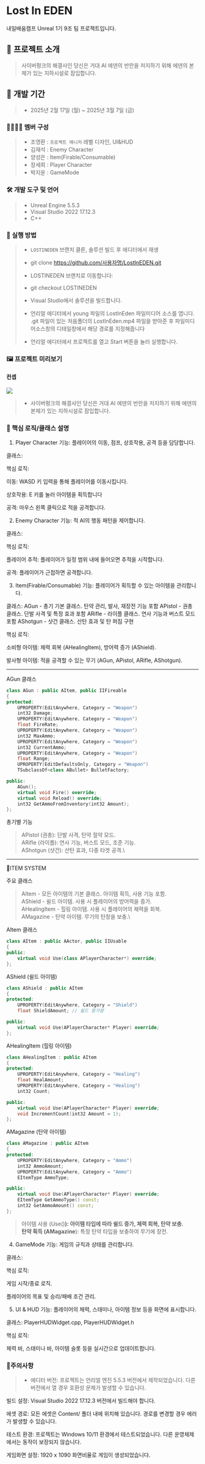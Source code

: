 ﻿
#  Lost In EDEN
내일배움캠프 Unreal 1기 9조 팀 프로젝트입니다.

## 🌃 프로젝트 소개
>사이버펑크의 해결사인 당신은 거대 AI 에덴의 반란을 저지하기 위해 에덴의 본체가 있는 지하시설로 잠입합니다.

## 🚧 개발 기간
>+  2025년 2월 17일 (월) ~ 2025년 3월 7일 (금)

### 👨‍👩‍👧‍👦 멤버 구성
>+ 조영환 : `프로젝트 매니저` 레벨 디자인, UI&HUD
>+ 김재석 : Enemy Character
>+ 양성은 : Item(Firable/Consumable) 
>+ 장세희 : Player Character
>+ 박지윤 : GameMode

### 🛠️ 개발 도구 및 언어
>+ Unreal Engine 5.5.3
>+ Visual Studio 2022 17.12.3
>+ C++

### 🎵 실행 방법
>+ `LOSTINEDEN` 브랜치 클론, 솔루션 빌드 후 에디터에서 재생
>+ git clone https://github.com/사용자명/LostInEDEN.git
>
>+ LOSTINEDEN 브랜치로 이동합니다:
>+ git checkout LOSTINEDEN
>
>+ Visual Studio에서 솔루션을 빌드합니다.
>
>+ 언리얼 에디터에서 young 파일의 LostInEden 파일미디어 소스를 엽니다. .git 파일이 있는 처음폴더의 LostInEden.mp4 파일을 받아준 후 파일미디어소스창의 디테일창에서 해당 경로를 지정해줍니다
>+ 언리얼 에디터에서 프로젝트를 열고 Start 버튼을 눌러 실행합니다.
### 🖼️ 프로젝트 미리보기
#### 컨셉
![](https://private-user-images.githubusercontent.com/192657116/420260494-b71be217-aad5-4091-946c-c116c9871211.png?jwt=eyJhbGciOiJIUzI1NiIsInR5cCI6IkpXVCJ9.eyJpc3MiOiJnaXRodWIuY29tIiwiYXVkIjoicmF3LmdpdGh1YnVzZXJjb250ZW50LmNvbSIsImtleSI6ImtleTUiLCJleHAiOjE3NDEzMzc0MzYsIm5iZiI6MTc0MTMzNzEzNiwicGF0aCI6Ii8xOTI2NTcxMTYvNDIwMjYwNDk0LWI3MWJlMjE3LWFhZDUtNDA5MS05NDZjLWMxMTZjOTg3MTIxMS5wbmc_WC1BbXotQWxnb3JpdGhtPUFXUzQtSE1BQy1TSEEyNTYmWC1BbXotQ3JlZGVudGlhbD1BS0lBVkNPRFlMU0E1M1BRSzRaQSUyRjIwMjUwMzA3JTJGdXMtZWFzdC0xJTJGczMlMkZhd3M0X3JlcXVlc3QmWC1BbXotRGF0ZT0yMDI1MDMwN1QwODQ1MzZaJlgtQW16LUV4cGlyZXM9MzAwJlgtQW16LVNpZ25hdHVyZT1hZmQ3OTg1ODA5Mjg5YzVjMzliYjRhOGM3OGU3Nzk2YTk1OThkYWU0ZDc0ZjY0NzBmM2QwZjNjNmIxNzEwODRjJlgtQW16LVNpZ25lZEhlYWRlcnM9aG9zdCJ9.o63YxCHQl8W72vxVqk9PUOZ9r8URxxcIlcfEVVQQIbU)
>+ 사이버펑크의 해결사인 당신은 거대 AI 에덴의 반란을 저지하기 위해 에덴의 본체가 있는 지하시설로 잠입합니다.

  
### 🧩 핵심 로직/클래스 설명

1. Player Character
기능: 플레이어의 이동, 점프, 상호작용, 공격 등을 담당합니다.

클래스: 

핵심 로직:

이동: WASD 키 입력을 통해 플레이어를 이동시킵니다.

상호작용: E 키를 눌러 아이템을 획득합니다

공격: 마우스 왼쪽 클릭으로 적을 공격합니다.

2. Enemy Character
기능: 적 AI의 행동 패턴을 제어합니다.

클래스: 

핵심 로직:

플레이어 추적: 플레이어가 일정 범위 내에 들어오면 추적을 시작합니다.

공격: 플레이어가 근접하면 공격합니다.

3. Item(Firable/Consumable)
기능: 플레이어가 획득할 수 있는 아이템을 관리합니다.

클래스:
AGun - 총기 기본 클래스. 탄약 관리, 발사, 재장전 기능 포함
APistol - 권총 클래스. 단발 사격 및 특정 효과 포함
ARifle - 라이플 클래스. 연사 기능과 버스트 모드 포함
AShotgun - 샷건 클래스. 산탄 효과 및 탄 퍼짐 구현

핵심 로직:

소비형 아이템: 체력 회복 (AHealingItem), 방어력 증가 (AShield).

발사형 아이템: 적을 공격할 수 있는 무기 (AGun, APistol, ARifle, AShotgun).

---

AGun 클래스
```cpp
class AGun : public AItem, public IIFireable
{
protected:
    UPROPERTY(EditAnywhere, Category = "Weapon")
    int32 Damage;
    UPROPERTY(EditAnywhere, Category = "Weapon")
    float FireRate;
    UPROPERTY(EditAnywhere, Category = "Weapon")
    int32 MaxAmmo;
    UPROPERTY(EditAnywhere, Category = "Weapon")
    int32 CurrentAmmo;
    UPROPERTY(EditAnywhere, Category = "Weapon")
    float Range;
    UPROPERTY(EditDefaultsOnly, Category = "Weapon")
    TSubclassOf<class ABullet> BulletFactory;

public:
    AGun();
    virtual void Fire() override;
    virtual void Reload() override;
    int32 GetAmmoFromInventory(int32 Amount);
};
```
총기별 기능
>APistol (권총): 단발 사격, 탄약 절약 모드.\
>ARifle (라이플): 연사 기능, 버스트 모드, 조준 기능.\
>AShotgun (샷건): 산탄 효과, 다중 타겟 공격.\

---

🎒ITEM SYSTEM

주요 클래스
>AItem - 모든 아이템의 기본 클래스. 아이템 획득, 사용 기능 포함.\
>AShield - 쉴드 아이템. 사용 시 플레이어의 방어력을 증가.\
>AHealingItem - 힐링 아이템. 사용 시 플레이어의 체력을 회복.\
>AMagazine - 탄약 아이템. 무기의 탄창을 보충.\

AItem 클래스
```cpp
class AItem : public AActor, public IIUsable
{
public:
    virtual void Use(class APlayerCharacter*) override;
};
```
AShield (쉴드 아이템)
```cpp
class AShield : public AItem
{
protected:
    UPROPERTY(EditAnywhere, Category = "Shield")
    float ShieldAmount; // 쉴드 증가량

public:
    virtual void Use(APlayerCharacter* Player) override;
};
```
AHealingItem (힐링 아이템)
```cpp
class AHealingItem : public AItem
{
protected:
    UPROPERTY(EditAnywhere, Category = "Healing")
    float HealAmount;
    UPROPERTY(EditAnywhere, Category = "Healing")
    int32 Count;

public:
    virtual void Use(APlayerCharacter* Player) override;
    void IncrementCount(int32 Amount = 1);
};
```
AMagazine (탄약 아이템)
```cpp
class AMagazine : public AItem
{
protected:
    UPROPERTY(EditAnywhere, Category = "Ammo")
    int32 AmmoAmount;
    UPROPERTY(EditAnywhere, Category = "Ammo")
    EItemType AmmoType;

public:
    virtual void Use(APlayerCharacter* Player) override;
    EItemType GetAmmoType() const;
    int32 GetAmmoAmount() const;
};
```
>아이템 사용 (Use()********): 아이템 타입에 따라 쉴드 증가, 체력 회복, 탄약 보충.\
>탄약 획득 (AMagazine********): 특정 탄약 타입을 보충하여 무기에 장전.

4. GameMode
기능: 게임의 규칙과 상태를 관리합니다.

클래스: 

핵심 로직:

게임 시작/종료 로직.

플레이어의 목표 및 승리/패배 조건 관리.

5. UI & HUD
기능: 플레이어의 체력, 스태미나, 아이템 정보 등을 화면에 표시합니다.

클래스: PlayerHUDWidget.cpp, PlayerHUDWidget.h

핵심 로직:

체력 바, 스태미나 바, 아이템 슬롯 등을 실시간으로 업데이트합니다.

### 🚧주의사항
>+ 에디터 버전: 프로젝트는 언리얼 엔진 5.5.3 버전에서 제작되었습니다. 다른 버전에서 열 경우 호환성 문제가 발생할 수 있습니다.

빌드 설정: Visual Studio 2022 17.12.3 버전에서 빌드해야 합니다.

에셋 경로: 모든 에셋은 Content/ 폴더 내에 위치해 있습니다. 경로를 변경할 경우 에러가 발생할 수 있습니다.

테스트 환경: 프로젝트는 Windows 10/11 환경에서 테스트되었습니다. 다른 운영체제에서는 동작이 보장되지 않습니다.

게임화면 설정: 1920 x 1090 화면비율로 게임이 생성되었습니다. 


